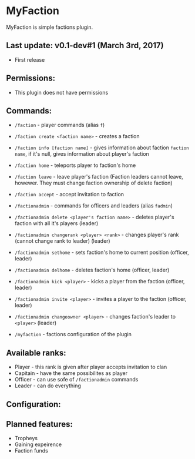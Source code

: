 # MyFaction
MyFaction is simple factions plugin.

## Last update: v0.1-dev#1 (March 3rd, 2017)
* First release

## Permissions:
- This plugin does not have permissions

## Commands: 
- `/faction` - player commands (alias `f`)

 - `/faction create <faction name>` - creates a faction
 - `/faction info [faction name]` - gives information about faction `faction name`, if it's null, gives information about player's faction
 - `/faction home` - teleports player to faction's home
 - `/faction leave` - leave player's faction (Faction leaders cannot leave, howewer. They must change faction ownership of delete faction)
 - `/faction accept` - accept invitation to faction
 
- `/factionadmin` - commands for officers and leaders (alias `fadmin`)

 - `/factionadmin delete <player's faction name>` - deletes player's faction with all it's players (leader)
 - `/factionadmin changerank <player> <rank>` - changes player's rank (cannot change rank to leader) (leader)
 - `/factionadmin sethome` - sets faction's home to current position (officer, leader)
 - `/factionadmin delhome` - deletes faction's home (officer, leader)
 - `/factionadmin kick <player>` - kicks a player from the faction (officer, leader)
 - `/factionadmin invite <player>` - invites a player to the faction (officer, leader)
 - `/factionadmin changeowner <player>` - changes faction's leader to `<player>` (leader)
 
- `/myfaction` - factions configuration of the plugin

## Available ranks:
* Player - this rank is given after player accepts invitation to clan
* Capitain - have the same possibilites as player
* Officer - can use sofe of `/factionadmin` commands
* Leader - can do everything

## Configuration: 



## Planned features:
* Tropheys
* Gaining expeirence
* Faction funds